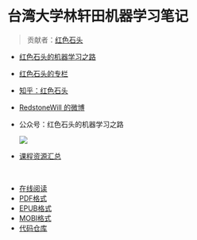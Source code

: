 # 台湾大学林轩田机器学习笔记

> 贡献者：[红色石头](https://github.com/RedstoneWill)

+   [红色石头的机器学习之路](https://redstonewill.github.io/)
+   [红色石头的专栏](http://blog.csdn.net/red_stone1)
+   [知乎：红色石头](https://www.zhihu.com/people/red_stone_wl)
+   [RedstoneWill 的微博](http://weibo.com/redstonewill)
+   公众号：红色石头的机器学习之路
    
    ![](img/bcfd4502ab6871092be264c682958b45.jpg)
    
+   [课程资源汇总](https://github.com/RedstoneWill/NTU-HsuanTienLin-MachineLearning)

&zwj;

+ [在线阅读](https://ntuml.apachecn.org)
+ [PDF格式](https://www.gitbook.com/download/pdf/book/wizardforcel/ntu-hsuantienlin-ml)
+ [EPUB格式](https://www.gitbook.com/download/epub/book/wizardforcel/ntu-hsuantienlin-ml)
+ [MOBI格式](https://www.gitbook.com/download/mobi/book/wizardforcel/ntu-hsuantienlin-ml)
+ [代码仓库](https://github.com/apachecn/ntu-hsuantienlin-ml)
